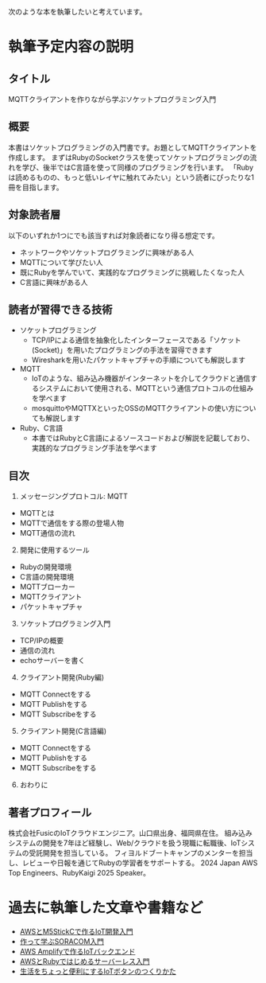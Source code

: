 次のような本を執筆したいと考えています。

# 執筆予定内容の説明

## タイトル

MQTTクライアントを作りながら学ぶソケットプログラミング入門

## 概要

本書はソケットプログラミングの入門書です。お題としてMQTTクライアントを作成します。
まずはRubyのSocketクラスを使ってソケットプログラミングの流れを学び、後半ではC言語を使って同様のプログラミングを行います。
「Rubyは読めるものの、もっと低いレイヤに触れてみたい」という読者にぴったりな1冊を目指します。

## 対象読者層

以下のいずれか1つにでも該当すれば対象読者になり得る想定です。

- ネットワークやソケットプログラミングに興味がある人
- MQTTについて学びたい人
- 既にRubyを学んでいて、実践的なプログラミングに挑戦したくなった人
- C言語に興味がある人

## 読者が習得できる技術

- ソケットプログラミング
  - TCP/IPによる通信を抽象化したインターフェースである「ソケット(Socket)」を用いたプログラミングの手法を習得できます
  - Wiresharkを用いたパケットキャプチャの手順についても解説します
- MQTT
  - IoTのような、組み込み機器がインターネットを介してクラウドと通信するシステムにおいて使用される、MQTTという通信プロトコルの仕組みを学べます
  - mosquittoやMQTTXといったOSSのMQTTクライアントの使い方についても解説します
- Ruby、C言語
  - 本書ではRubyとC言語によるソースコードおよび解説を記載しており、実践的なプログラミング手法を学べます

## 目次

1. メッセージングプロトコル: MQTT
  - MQTTとは
  - MQTTで通信をする際の登場人物
  - MQTT通信の流れ
2. 開発に使用するツール
  - Rubyの開発環境
  - C言語の開発環境
  - MQTTブローカー
  - MQTTクライアント
  - パケットキャプチャ
3. ソケットプログラミング入門
  - TCP/IPの概要
  - 通信の流れ
  - echoサーバーを書く
4. クライアント開発(Ruby編)
  - MQTT Connectをする
  - MQTT Publishをする
  - MQTT Subscribeをする
5. クライアント開発(C言語編)
  - MQTT Connectをする
  - MQTT Publishをする
  - MQTT Subscribeをする
6. おわりに

## 著者プロフィール

株式会社FusicのIoTクラウドエンジニア。山口県出身、福岡県在住。
組み込みシステムの開発を7年ほど経験し、Web/クラウドを扱う現職に転職後、IoTシステムの受託開発を担当している。
フィヨルドブートキャンプのメンターを担当し、レビューや日報を通じてRubyの学習者をサポートする。
2024 Japan AWS Top Engineers、RubyKaigi 2025 Speaker。

# 過去に執筆した文章や書籍など

- [AWSとM5StickCで作るIoT開発入門](https://techbookfest.org/product/5189029702139904)
- [作って学ぶSORACOM入門](https://techbookfest.org/product/5273269798174720)
- [AWS Amplifyで作るIoTバックエンド](https://techbookfest.org/product/ph4YMFR31tnMxEnWrba0Wd)
- [AWSとRubyではじめるサーバーレス入門](https://techbookfest.org/product/srni2eQTAKXY59aVTFRSag)
- [生活をちょっと便利にするIoTボタンのつくりかた](https://techbookfest.org/product/rwkYYevZRmhdfFGBksTeMk)
